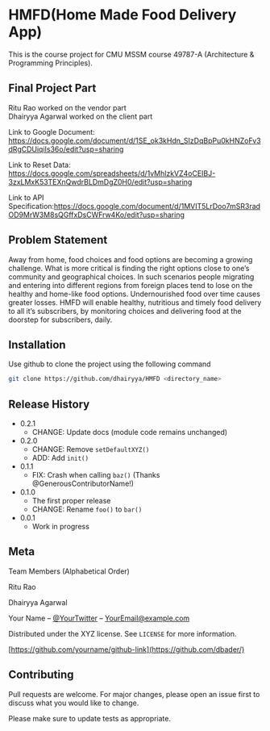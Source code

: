 # HMFD(Home Made Food Delivery App)

This is the course project for CMU MSSM course 49787-A (Architecture & Programming Principles). 

## Final Project Part

Ritu Rao worked on the vendor part<br />
Dhairyya Agarwal worked on the client part

Link to Google Document: https://docs.google.com/document/d/1SE_ok3kHdn_SIzDqBpPu0kHNZoFv3dRgCDUiqiIs36o/edit?usp=sharing

Link to Reset Data: https://docs.google.com/spreadsheets/d/1vMhlzkVZ4oCEIBJ-3zxLMxK53TEXnQwdrBLDmDgZ0H0/edit?usp=sharing

Link to API Specification:https://docs.google.com/document/d/1MVIT5LrDoo7mSR3radOD9MrW3M8sQGffxDsCWFrw4Ko/edit?usp=sharing
## Problem Statement

Away from home, food choices and food options are becoming a growing challenge. What is more critical is finding the right options close to one’s community and geographical choices. In such scenarios people migrating and entering into different regions from foreign places tend to lose on the healthy and home-like food options. Undernourished food over time causes greater losses. HMFD will enable healthy, nutritious and timely food delivery to all it’s subscribers, by monitoring choices and delivering food at the doorstep for subscribers, daily.

## Installation

Use github to clone the project using the following command

```bash
git clone https://github.com/dhairyya/HMFD <directory_name>
```

## Release History

* 0.2.1
    * CHANGE: Update docs (module code remains unchanged)
* 0.2.0
    * CHANGE: Remove `setDefaultXYZ()`
    * ADD: Add `init()`
* 0.1.1
    * FIX: Crash when calling `baz()` (Thanks @GenerousContributorName!)
* 0.1.0
    * The first proper release
    * CHANGE: Rename `foo()` to `bar()`
* 0.0.1
    * Work in progress
    
## Meta

Team Members (Alphabetical Order)

Ritu Rao

Dhairyya Agarwal

Your Name – [@YourTwitter](https://twitter.com/dbader_org) – YourEmail@example.com

Distributed under the XYZ license. See ``LICENSE`` for more information.

[https://github.com/yourname/github-link](https://github.com/dbader/)

## Contributing
Pull requests are welcome. For major changes, please open an issue first to discuss what you would like to change.

Please make sure to update tests as appropriate.
